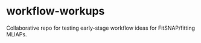 # workflow-workups
Collaborative repo for testing early-stage workflow ideas for FitSNAP/fitting MLIAPs.
